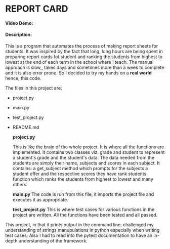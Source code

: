 # REPORT CARD
  #### Video Demo:  <URL HERE>
  #### Description:
  This is a program that automates the process of making report sheets for students. It was inspired by the fact that long, long hours are being spent in preparing report cards fot student and ranking the students from highest to lowest at the end of each term in the school where I teach. The manual approach is slow,, takes days and sometimes more than a week to complete and it is also error prone. So I decided to try my hands on a **real world** hence, this code.

  The files in this project are:
  * project.py
  * main.py
  * test_project.py
  * README.md

    **project.py**

    This is like the brain of the whole project. It is where all the functions are implemented. It contains two classes viz. grade and student to represent a student's grade and the student's data. The data needed from the students are simply their name, subjects and scores in each subject.
    It contains:
     a get_subject method which prompts for the subjects a student offer and the respective scores they have
     rank students function which ranks the students from highest to lowest
     and many others.

     **main.py**
     The code is run from this file, it imports the project file and executes it as appropriate.

    **test_project.py**
    This is where test cases for various functions in the project are written. All the functions have been tested and all passed.

This project, in that it prints output in the command line, challenged my understanding of strings manupulations in python especially when writing test cases. Also I had to read into the pytest documentation to have an in-depth understanding of the framework.

